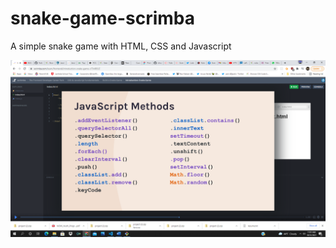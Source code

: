 # snake-game-scrimba

A simple snake game with HTML, CSS and Javascript

![Javascript methods learnt](images\Screenshot.png "Javascript Methods Learnt")
